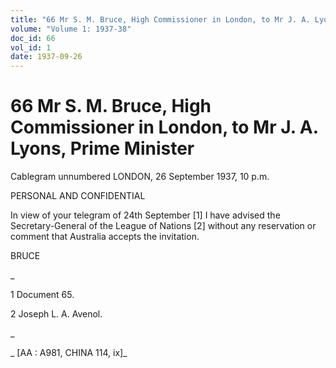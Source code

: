 ```yaml
---
title: "66 Mr S. M. Bruce, High Commissioner in London, to Mr J. A. Lyons, Prime Minister"
volume: "Volume 1: 1937-38"
doc_id: 66
vol_id: 1
date: 1937-09-26
---
```


# 66 Mr S. M. Bruce, High Commissioner in London, to Mr J. A. Lyons, Prime Minister

Cablegram unnumbered LONDON, 26 September 1937, 10 p.m.

PERSONAL AND CONFIDENTIAL

In view of your telegram of 24th September [1] I have advised the Secretary-General of the League of Nations [2] without any reservation or comment that Australia accepts the invitation.

BRUCE

_

1 Document 65.

2 Joseph L. A. Avenol.

_

_ [AA : A981, CHINA 114, ix]_
